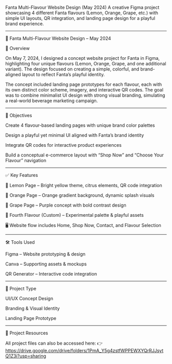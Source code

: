 Fanta Multi-Flavour Website Design (May 2024)
A creative Figma project showcasing 4 different Fanta flavours (Lemon, Orange, Grape, etc.) with simple UI layouts, QR integration, and landing page design for a playful brand experience.

---

🥤 Fanta Multi-Flavour Website Design – May 2024

📌 Overview

On May 7, 2024, I designed a concept website project for Fanta in Figma, highlighting four unique flavours (Lemon, Orange, Grape, and one additional variant). The design focused on creating a simple, colorful, and brand-aligned layout to reflect Fanta’s playful identity.

The concept included landing page prototypes for each flavour, each with its own distinct color scheme, imagery, and interactive QR codes. The goal was to combine minimalist UI design with strong visual branding, simulating a real-world beverage marketing campaign.

---

🎯 Objectives

Create 4 flavour-based landing pages with unique brand color palettes

Design a playful yet minimal UI aligned with Fanta’s brand identity

Integrate QR codes for interactive product experiences

Build a conceptual e-commerce layout with “Shop Now” and “Choose Your Flavour” navigation

---

✅ Key Features

🍋 Lemon Page – Bright yellow theme, citrus elements, QR code integration

🍊 Orange Page – Orange gradient background, dynamic splash visuals

🍇 Grape Page – Purple concept with bold contrast design

🥭 Fourth Flavour (Custom) – Experimental palette & playful assets

🖥️ Website flow includes Home, Shop Now, Contact, and Flavour Selection

---

🛠️ Tools Used

Figma – Website prototyping & design

Canva – Supporting assets & mockups

QR Generator – Interactive code integration

---

📂 Project Type

UI/UX Concept Design

Branding & Visual Identity

Landing Page Prototype

---

🔗 Project Resources

All project files can also be accessed here: 👉 https://drive.google.com/drive/folders/1PmA_Y5g4zstfWPPEWXYQrRJJsytQ1Z3i?usp=sharing
